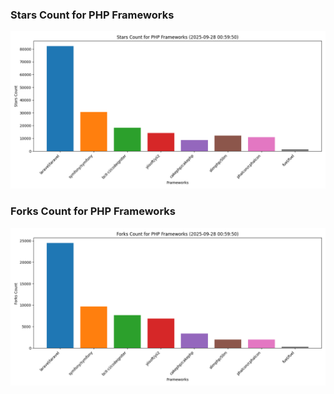 ### Stars Count for PHP Frameworks

![Stars Chart](./archive/charts/20250928005950_stars_count.png)

### Forks Count for PHP Frameworks

![Forks Chart](./archive/charts/20250928005950_forks_count.png)

